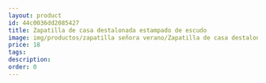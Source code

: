```yaml
---
layout: product
id: 44c0036dd2085427
title: Zapatilla de casa destalonada estampado de escudo
image: img/productos/zapatilla señora verano/Zapatilla de casa destalonada estampado de escudo=18.webp
price: 18
tags: 
description: 
order: 0
---
```

